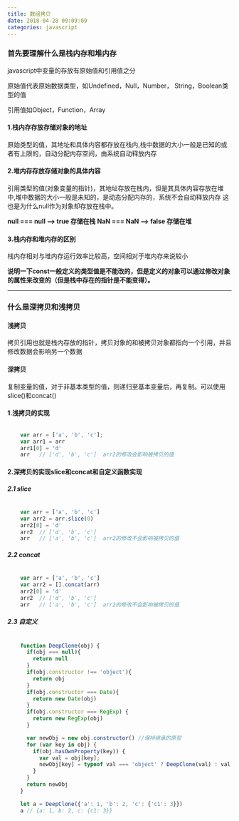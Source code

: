 ```yaml
---
title: 数组拷贝
date: 2018-04-28 09:09:09
categories: javascript
---
```


### 首先要理解什么是栈内存和堆内存  

javascript中变量的存放有原始值和引用值之分

原始值代表原始数据类型，如Undefined，Null，Number， String，Boolean类型的值

引用值如Object，Function，Array

#### 1.栈内存存放存储对象的地址  

  原始类型的值，其地址和具体内容都存放在栈内,栈中数据的大小一般是已知的或者有上限的，自动分配内存空间，由系统自动释放内存

#### 2.堆内存存放存储对象的具体内容  

  引用类型的值(对象变量的指针)，其地址存放在栈内，但是其具体内容存放在堆中,堆中数据的大小一般是未知的，是动态分配内存的，系统不会自动释放内存
  这也是为什么null作为对象却存放在栈中。

**null === null    --> true  存储在栈**
**NaN === NaN  --> false  存储在堆**

#### 3.栈内存和堆内存的区别  

  栈内存相对与堆内存运行效率比较高，空间相对于堆内存来说较小

  **说明一下const一般定义的类型值是不能改的，但是定义的对象可以通过修改对象的属性来改变的（但是栈中存在的指针是不能变得）。**


---

### 什么是深拷贝和浅拷贝  

#### 浅拷贝  
  
  拷贝引用也就是栈内存放的指针，拷贝对象的和被拷贝对象都指向一个引用，并且修改数据会影响另一个数据


#### 深拷贝   
  
  复制变量的值，对于非基本类型的值，则递归至基本变量后，再复制。可以使用slice()和concat()


#### 1.浅拷贝的实现  

``` js

    var arr = ['a', 'b', 'c'];
    var arr1 = arr
    arr1[0] = 'd'
    arr   // ['d', 'b', 'c']  arr2的修改会影响被拷贝的值

```

#### 2.深拷贝的实现slice和concat和自定义函数实现    


##### 2.1 slice  

``` js

    var arr = ['a', 'b', 'c']
    var arr2 = arr.slice(0)
    arr2[0] = 'd'
    arr2  // ['d', 'b', 'c']
    arr   // ['a', 'b', 'c']  arr2的修改不会影响被拷贝的值

```

##### 2.2 concat  

``` js

    var arr = ['a', 'b', 'c']
    var arr2 = [].concat(arr)
    arr2[0] = 'd'
    arr2  // ['d', 'b', 'c']
    arr   // ['a', 'b', 'c']  arr2的修改不会影响被拷贝的值

```

##### 2.3 自定义  

``` js

    function DeepClone(obj) {
      if(obj === null){
        return null
      }
      if(obj.constructor !== 'object'){
        return obj
      }
      if(obj.constructor === Date){
        return new Date(obj)
      }
      if(obj.constructor === RegExp) {
        return new RegExp(obj)
      }

      var newObj = new obj.constructor() //保持继承的原型
      for (var key in obj) {
        if(obj.hasOwnProperty(key)) {
          var val = obj[key];
          newObj[key] = typeof val === 'object' ? DeepClone(val) : val
        }
      }
      return newObj
    }

    let a = DeepClone({'a': 1, 'b': 2, 'c': {'c1': 3}})
    a // {a: 1, b: 2, c: {c1: 3}}

```    
